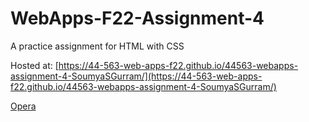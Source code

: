 # WebApps-F22-Assignment-4
A practice assignment for HTML with CSS

Hosted at: [https://44-563-web-apps-f22.github.io/44563-webapps-assignment-4-SoumyaSGurram/](https://44-563-web-apps-f22.github.io/44563-webapps-assignment-4-SoumyaSGurram/)

[Opera]("opera.html")
